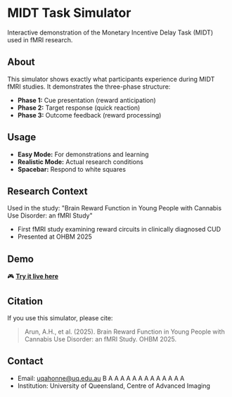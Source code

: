 # MIDT Task Simulator

Interactive demonstration of the Monetary Incentive Delay Task (MIDT) used in fMRI research.

## About
This simulator shows exactly what participants experience during MIDT fMRI studies. It demonstrates the three-phase structure:
- **Phase 1:** Cue presentation (reward anticipation)
- **Phase 2:** Target response (quick reaction)
- **Phase 3:** Outcome feedback (reward processing)

## Usage
- **Easy Mode:** For demonstrations and learning
- **Realistic Mode:** Actual research conditions
- **Spacebar:** Respond to white squares

## Research Context
Used in the study: "Brain Reward Function in Young People with Cannabis Use Disorder: an fMRI Study"
- First fMRI study examining reward circuits in clinically diagnosed CUD
- Presented at OHBM 2025

## Demo
🎮 **[Try it live here](https://YOUR_USERNAME.github.io/midt-task-simulator)**

## Citation
If you use this simulator, please cite:
> Arun, A.H., et al. (2025). Brain Reward Function in Young People with Cannabis Use Disorder: an fMRI Study. OHBM 2025.

## Contact
- Email: uqahonne@uq.edu.au
B
A
A
A
A
A
A
A
A
A
A
A
A
A
- Institution: University of Queensland, Centre of Advanced Imaging

